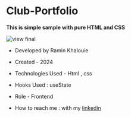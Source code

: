 # Club-Portfolio

**This is simple sample with pure HTML and CSS**


![view final](https://github.com/user-attachments/assets/3ddc3de5-5e94-4b93-82e0-61d3af2503ca)



- Developed by Ramin Khalouie

- Created - 2024

- Technologies Used - Html , css 

- Hooks Used : useState 

- Role - Frontend

- How to reach me : with my  [linkedin](https://www.linkedin.com/in/ramin-khalouie-83902a20a/)
